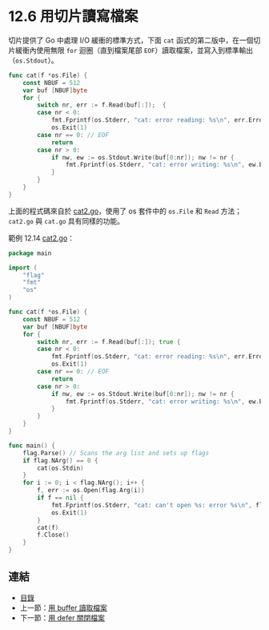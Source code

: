 # 12.6 用切片讀寫檔案

切片提供了 Go 中處理 I/O 緩衝的標準方式，下面 `cat` 函式的第二版中，在一個切片緩衝內使用無限 `for` 迴圈（直到檔案尾部 `EOF`）讀取檔案，並寫入到標準輸出（`os.Stdout`）。

```go
func cat(f *os.File) {
	const NBUF = 512
	var buf [NBUF]byte
	for {
		switch nr, err := f.Read(buf[:]);  {
		case nr < 0:
			fmt.Fprintf(os.Stderr, "cat: error reading: %s\n", err.Error())
			os.Exit(1)
		case nr == 0: // EOF
			return
		case nr > 0:
			if nw, ew := os.Stdout.Write(buf[0:nr]); nw != nr {
				fmt.Fprintf(os.Stderr, "cat: error writing: %s\n", ew.Error())
			}
		}
	}
}
```

上面的程式碼來自於 [cat2.go](examples/chapter_12/cat2.go)，使用了 os 套件中的 `os.File` 和 `Read` 方法；`cat2.go` 與 `cat.go` 具有同樣的功能。

範例 12.14 [cat2.go](examples/chapter_12/cat2.go)：

```go
package main

import (
	"flag"
	"fmt"
	"os"
)

func cat(f *os.File) {
	const NBUF = 512
	var buf [NBUF]byte
	for {
		switch nr, err := f.Read(buf[:]); true {
		case nr < 0:
			fmt.Fprintf(os.Stderr, "cat: error reading: %s\n", err.Error())
			os.Exit(1)
		case nr == 0: // EOF
			return
		case nr > 0:
			if nw, ew := os.Stdout.Write(buf[0:nr]); nw != nr {
				fmt.Fprintf(os.Stderr, "cat: error writing: %s\n", ew.Error())
			}
		}
	}
}

func main() {
	flag.Parse() // Scans the arg list and sets up flags
	if flag.NArg() == 0 {
		cat(os.Stdin)
	}
	for i := 0; i < flag.NArg(); i++ {
		f, err := os.Open(flag.Arg(i))
		if f == nil {
			fmt.Fprintf(os.Stderr, "cat: can't open %s: error %s\n", flag.Arg(i), err)
			os.Exit(1)
		}
		cat(f)
		f.Close()
	}
}
```

## 連結

- [目錄](directory.md)
- 上一節：[用 buffer 讀取檔案](12.5.md)
- 下一節：[用 defer 關閉檔案](12.7.md)
